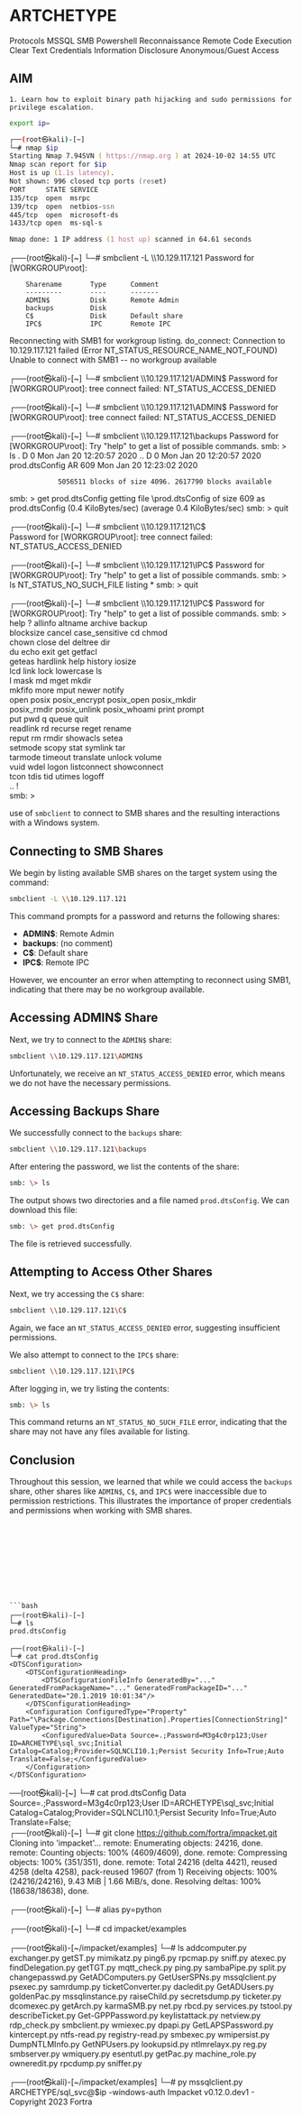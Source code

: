 # ARTCHETYPE
Protocols
MSSQL
SMB
Powershell
Reconnaissance
Remote Code Execution
Clear Text Credentials
Information Disclosure
Anonymous/Guest Access

  ## AIM
    1. Learn how to exploit binary path hijacking and sudo permissions for privilege escalation.

```bash
export ip=
```
```zsh
┌──(root㉿kali)-[~]
└─# nmap $ip
Starting Nmap 7.94SVN ( https://nmap.org ) at 2024-10-02 14:55 UTC
Nmap scan report for $ip
Host is up (1.1s latency).
Not shown: 996 closed tcp ports (reset)
PORT     STATE SERVICE
135/tcp  open  msrpc
139/tcp  open  netbios-ssn
445/tcp  open  microsoft-ds
1433/tcp open  ms-sql-s

Nmap done: 1 IP address (1 host up) scanned in 64.61 seconds

````






                                                                                                                                 
┌──(root㉿kali)-[~]
└─# smbclient -L \\\\10.129.117.121
Password for [WORKGROUP\root]:

        Sharename       Type      Comment
        ---------       ----      -------
        ADMIN$          Disk      Remote Admin
        backups         Disk      
        C$              Disk      Default share
        IPC$            IPC       Remote IPC
Reconnecting with SMB1 for workgroup listing.
do_connect: Connection to 10.129.117.121 failed (Error NT_STATUS_RESOURCE_NAME_NOT_FOUND)
Unable to connect with SMB1 -- no workgroup available
                                                                                                                                 
┌──(root㉿kali)-[~]
└─# smbclient \\\\10.129.117.121/ADMIN$ 
Password for [WORKGROUP\root]:
tree connect failed: NT_STATUS_ACCESS_DENIED
                                                                                                                                 
┌──(root㉿kali)-[~]
└─# smbclient \\\\10.129.117.121\\ADMIN$
Password for [WORKGROUP\root]:
tree connect failed: NT_STATUS_ACCESS_DENIED
                                                                                                                                 
┌──(root㉿kali)-[~]
└─# smbclient \\\\10.129.117.121\\backups
Password for [WORKGROUP\root]:
Try "help" to get a list of possible commands.
smb: \> ls
  .                                   D        0  Mon Jan 20 12:20:57 2020
  ..                                  D        0  Mon Jan 20 12:20:57 2020
  prod.dtsConfig                     AR      609  Mon Jan 20 12:23:02 2020

                5056511 blocks of size 4096. 2617790 blocks available
smb: \> get prod.dtsConfig
getting file \prod.dtsConfig of size 609 as prod.dtsConfig (0.4 KiloBytes/sec) (average 0.4 KiloBytes/sec)
smb: \> quit
                                                                                                                                 
┌──(root㉿kali)-[~]
└─# smbclient \\\\10.129.117.121\\C$     
Password for [WORKGROUP\root]:
tree connect failed: NT_STATUS_ACCESS_DENIED
                                                                                                                                 
┌──(root㉿kali)-[~]
└─# smbclient \\\\10.129.117.121\\IPC$
Password for [WORKGROUP\root]:
Try "help" to get a list of possible commands.
smb: \> ls
NT_STATUS_NO_SUCH_FILE listing \*
smb: \> quit
                                                                                                                                 
┌──(root㉿kali)-[~]
└─# smbclient \\\\10.129.117.121\\IPC$
Password for [WORKGROUP\root]:
Try "help" to get a list of possible commands.
smb: \> help
?              allinfo        altname        archive        backup         
blocksize      cancel         case_sensitive cd             chmod          
chown          close          del            deltree        dir            
du             echo           exit           get            getfacl        
geteas         hardlink       help           history        iosize         
lcd            link           lock           lowercase      ls             
l              mask           md             mget           mkdir          
mkfifo         more           mput           newer          notify         
open           posix          posix_encrypt  posix_open     posix_mkdir    
posix_rmdir    posix_unlink   posix_whoami   print          prompt         
put            pwd            q              queue          quit           
readlink       rd             recurse        reget          rename         
reput          rm             rmdir          showacls       setea          
setmode        scopy          stat           symlink        tar            
tarmode        timeout        translate      unlock         volume         
vuid           wdel           logon          listconnect    showconnect    
tcon           tdis           tid            utimes         logoff         
..             !              
smb: \> 






use of `smbclient` to connect to SMB shares and the resulting interactions with a Windows system.

## Connecting to SMB Shares

We begin by listing available SMB shares on the target system using the command:

```bash
smbclient -L \\10.129.117.121
```

This command prompts for a password and returns the following shares:

- **ADMIN$**: Remote Admin
- **backups**: (no comment)
- **C$**: Default share
- **IPC$**: Remote IPC

However, we encounter an error when attempting to reconnect using SMB1, indicating that there may be no workgroup available.

## Accessing ADMIN$ Share

Next, we try to connect to the `ADMIN$` share:

```bash
smbclient \\10.129.117.121\ADMIN$
```

Unfortunately, we receive an `NT_STATUS_ACCESS_DENIED` error, which means we do not have the necessary permissions.

## Accessing Backups Share

We successfully connect to the `backups` share:

```bash
smbclient \\10.129.117.121\backups
```

After entering the password, we list the contents of the share:

```bash
smb: \> ls
```

The output shows two directories and a file named `prod.dtsConfig`. We can download this file:

```bash
smb: \> get prod.dtsConfig
```

The file is retrieved successfully.

## Attempting to Access Other Shares

Next, we try accessing the `C$` share:

```bash
smbclient \\10.129.117.121\C$
```

Again, we face an `NT_STATUS_ACCESS_DENIED` error, suggesting insufficient permissions.

We also attempt to connect to the `IPC$` share:

```bash
smbclient \\10.129.117.121\IPC$
```

After logging in, we try listing the contents:

```bash
smb: \> ls
```

This command returns an `NT_STATUS_NO_SUCH_FILE` error, indicating that the share may not have any files available for listing.

## Conclusion

Throughout this session, we learned that while we could access the `backups` share, other shares like `ADMIN$`, `C$`, and `IPC$` were inaccessible due to permission restrictions. This illustrates the importance of proper credentials and permissions when working with SMB shares.
```










```bash                                                                                                                                 
┌──(root㉿kali)-[~]
└─# ls
prod.dtsConfig
                                                                                                                                 
┌──(root㉿kali)-[~]
└─# cat prod.dtsConfig 
<DTSConfiguration>
    <DTSConfigurationHeading>
        <DTSConfigurationFileInfo GeneratedBy="..." GeneratedFromPackageName="..." GeneratedFromPackageID="..." GeneratedDate="20.1.2019 10:01:34"/>
    </DTSConfigurationHeading>
    <Configuration ConfiguredType="Property" Path="\Package.Connections[Destination].Properties[ConnectionString]" ValueType="String">
        <ConfiguredValue>Data Source=.;Password=M3g4c0rp123;User ID=ARCHETYPE\sql_svc;Initial Catalog=Catalog;Provider=SQLNCLI10.1;Persist Security Info=True;Auto Translate=False;</ConfiguredValue>
    </Configuration>
</DTSConfiguration>                                                                                                                                 
```





──(root㉿kali)-[~]
└─# cat prod.dtsConfig 
<DTSConfiguration>
    <DTSConfigurationHeading>
        <DTSConfigurationFileInfo GeneratedBy="..." GeneratedFromPackageName="..." GeneratedFromPackageID="..." GeneratedDate="20.1.2019 10:01:34"/>
    </DTSConfigurationHeading>
    <Configuration ConfiguredType="Property" Path="\Package.Connections[Destination].Properties[ConnectionString]" ValueType="String">
        <ConfiguredValue>Data Source=.;Password=M3g4c0rp123;User ID=ARCHETYPE\sql_svc;Initial Catalog=Catalog;Provider=SQLNCLI10.1;Persist Security Info=True;Auto Translate=False;</ConfiguredValue>
    </Configuration>
</DTSConfiguration>                                                                                                                                 
┌──(root㉿kali)-[~]
└─# git clone https://github.com/fortra/impacket.git
Cloning into 'impacket'...
remote: Enumerating objects: 24216, done.
remote: Counting objects: 100% (4609/4609), done.
remote: Compressing objects: 100% (351/351), done.
remote: Total 24216 (delta 4421), reused 4258 (delta 4258), pack-reused 19607 (from 1)
Receiving objects: 100% (24216/24216), 9.43 MiB | 1.66 MiB/s, done.
Resolving deltas: 100% (18638/18638), done.
                                                                                                                                 
┌──(root㉿kali)-[~]
└─# alias py=python   
                                                                                                                                 
┌──(root㉿kali)-[~]
└─# cd impacket/examples 
                                                                                                                                 
┌──(root㉿kali)-[~/impacket/examples]
└─# ls
addcomputer.py     exchanger.py        getST.py          mimikatz.py       ping6.py          rpcmap.py       sniff.py
atexec.py          findDelegation.py   getTGT.py         mqtt_check.py     ping.py           sambaPipe.py    split.py
changepasswd.py    GetADComputers.py   GetUserSPNs.py    mssqlclient.py    psexec.py         samrdump.py     ticketConverter.py
dacledit.py        GetADUsers.py       goldenPac.py      mssqlinstance.py  raiseChild.py     secretsdump.py  ticketer.py
dcomexec.py        getArch.py          karmaSMB.py       net.py            rbcd.py           services.py     tstool.py
describeTicket.py  Get-GPPPassword.py  keylistattack.py  netview.py        rdp_check.py      smbclient.py    wmiexec.py
dpapi.py           GetLAPSPassword.py  kintercept.py     ntfs-read.py      registry-read.py  smbexec.py      wmipersist.py
DumpNTLMInfo.py    GetNPUsers.py       lookupsid.py      ntlmrelayx.py     reg.py            smbserver.py    wmiquery.py
esentutl.py        getPac.py           machine_role.py   owneredit.py      rpcdump.py        sniffer.py
                                                                                                                                 
┌──(root㉿kali)-[~/impacket/examples]
└─# py mssqlclient.py ARCHETYPE/sql_svc@$ip -windows-auth
Impacket v0.12.0.dev1 - Copyright 2023 Fortra

